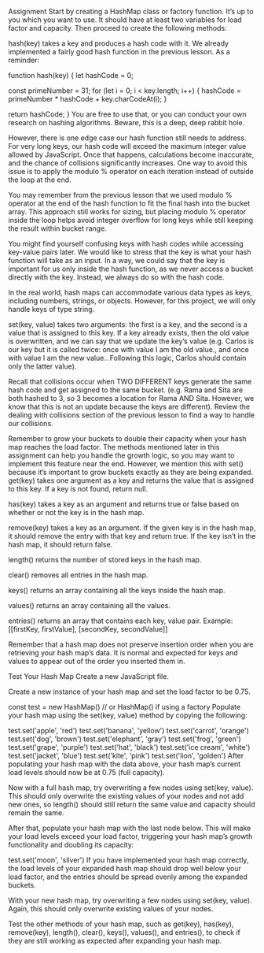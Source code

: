 Assignment
Start by creating a HashMap class or factory function. It’s up to you which you want to use. It should have at least two variables for load factor and capacity. Then proceed to create the following methods:

hash(key) takes a key and produces a hash code with it. We already implemented a fairly good hash function in the previous lesson. As a reminder:

 function hash(key) {
   let hashCode = 0;
      
   const primeNumber = 31;
   for (let i = 0; i < key.length; i++) {
     hashCode = primeNumber * hashCode + key.charCodeAt(i);
   }

   return hashCode;
 } 
You are free to use that, or you can conduct your own research on hashing algorithms. Beware, this is a deep, deep rabbit hole.

However, there is one edge case our hash function still needs to address. For very long keys, our hash code will exceed the maximum integer value allowed by JavaScript. Once that happens, calculations become inaccurate, and the chance of collisions significantly increases. One way to avoid this issue is to apply the modulo % operator on each iteration instead of outside the loop at the end.

You may remember from the previous lesson that we used modulo % operator at the end of the hash function to fit the final hash into the bucket array. This approach still works for sizing, but placing modulo % operator inside the loop helps avoid integer overflow for long keys while still keeping the result within bucket range.

You might find yourself confusing keys with hash codes while accessing key-value pairs later. We would like to stress that the key is what your hash function will take as an input. In a way, we could say that the key is important for us only inside the hash function, as we never access a bucket directly with the key. Instead, we always do so with the hash code.

In the real world, hash maps can accommodate various data types as keys, including numbers, strings, or objects. However, for this project, we will only handle keys of type string.

set(key, value) takes two arguments: the first is a key, and the second is a value that is assigned to this key. If a key already exists, then the old value is overwritten, and we can say that we update the key’s value (e.g. Carlos is our key but it is called twice: once with value I am the old value., and once with value I am the new value.. Following this logic, Carlos should contain only the latter value).

Recall that collisions occur when TWO DIFFERENT keys generate the same hash code and get assigned to the same bucket. (e.g. Rama and Sita are both hashed to 3, so 3 becomes a location for Rama AND Sita. However, we know that this is not an update because the keys are different). Review the dealing with collisions section of the previous lesson to find a way to handle our collisions.

Remember to grow your buckets to double their capacity when your hash map reaches the load factor. The methods mentioned later in this assignment can help you handle the growth logic, so you may want to implement this feature near the end. However, we mention this with set() because it’s important to grow buckets exactly as they are being expanded.
get(key) takes one argument as a key and returns the value that is assigned to this key. If a key is not found, return null.

has(key) takes a key as an argument and returns true or false based on whether or not the key is in the hash map.

remove(key) takes a key as an argument. If the given key is in the hash map, it should remove the entry with that key and return true. If the key isn’t in the hash map, it should return false.

length() returns the number of stored keys in the hash map.

clear() removes all entries in the hash map.

keys() returns an array containing all the keys inside the hash map.

values() returns an array containing all the values.

entries() returns an array that contains each key, value pair. Example: [[firstKey, firstValue], [secondKey, secondValue]]

Remember that a hash map does not preserve insertion order when you are retrieving your hash map’s data. It is normal and expected for keys and values to appear out of the order you inserted them in.

Test Your Hash Map
Create a new JavaScript file.

Create a new instance of your hash map and set the load factor to be 0.75.

 const test = new HashMap() // or HashMap() if using a factory
Populate your hash map using the set(key, value) method by copying the following:

 test.set('apple', 'red')
 test.set('banana', 'yellow')
 test.set('carrot', 'orange')
 test.set('dog', 'brown')
 test.set('elephant', 'gray')
 test.set('frog', 'green')
 test.set('grape', 'purple')
 test.set('hat', 'black')
 test.set('ice cream', 'white')
 test.set('jacket', 'blue')
 test.set('kite', 'pink')
 test.set('lion', 'golden')
After populating your hash map with the data above, your hash map’s current load levels should now be at 0.75 (full capacity).

Now with a full hash map, try overwriting a few nodes using set(key, value). This should only overwrite the existing values of your nodes and not add new ones, so length() should still return the same value and capacity should remain the same.

After that, populate your hash map with the last node below. This will make your load levels exceed your load factor, triggering your hash map’s growth functionality and doubling its capacity:

 test.set('moon', 'silver')
If you have implemented your hash map correctly, the load levels of your expanded hash map should drop well below your load factor, and the entries should be spread evenly among the expanded buckets.

With your new hash map, try overwriting a few nodes using set(key, value). Again, this should only overwrite existing values of your nodes.

Test the other methods of your hash map, such as get(key), has(key), remove(key), length(), clear(), keys(), values(), and entries(), to check if they are still working as expected after expanding your hash map.
